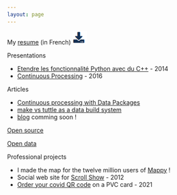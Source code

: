 ```yaml
---
layout: page
---
```


My [resume](/resume/fr/) (in French) [![Download](/images/dl.png)](http://me.lexman.net/resume/fr/Alexandre%20Bonnasseau%20-%20Senior%20Data%20Manager.pdf)


Presentations
* [Etendre les fonctionnalité Python avec du C++](https://www.slideshare.net/cppfrug/meetup-cpp) - 2014
* [Continuous Processing](http://me.lexman.net/prez-tuttle/Continuous%20processing.html) - 2016

Articles
* [Continuous processing with Data Packages](https://okfnlabs.org/blog/2016/07/13/continuous-processing-with-data-packages.html)
* [make vs tuttle as a data build system](https://okfnlabs.org/blog/2016/03/25/make-vs-tuttle.html)
* [blog](/blog/) comming soon !

[Open source](https://github.com/lexman/)

[Open data](https://www.data.gouv.fr/fr/users/alexandre-bonnasseau/)

Professional projects
* I made the map for the twelve million users of [Mappy](mappy.com) !
* Social web site for [Scroll Show](https://www.facebook.com/Scrollshow/) - 2012
* [Order your covid QR code](https://carte-sanitaire.fr/) on a PVC card - 2021
